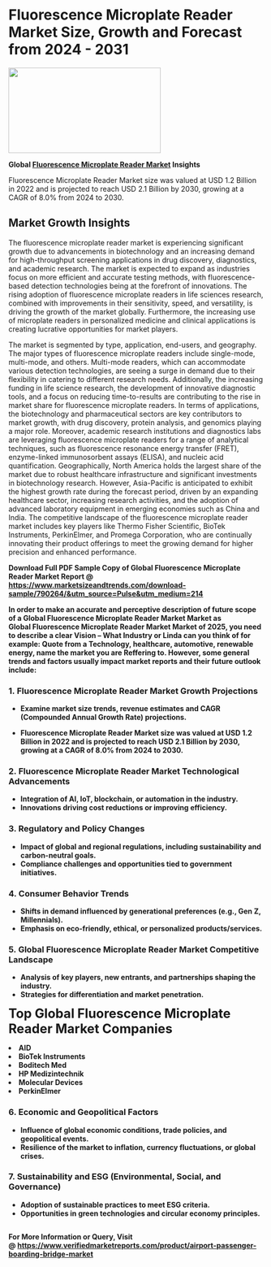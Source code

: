 <H1>Fluorescence Microplate Reader Market Size, Growth and Forecast from 2024 - 2031</H1><img class="aligncenter size-medium wp-image-584254" src="https://thirdeyenews.in/wp-content/uploads/2024/09/Global-Market-Research-300x168.jpeg" alt="" width="300" height="168" /><p><strong>Global&nbsp;<a href="https://www.marketsizeandtrends.com/download-sample/790264/&amp;utm_source=Pulse&amp;utm_medium=214">Fluorescence Microplate Reader Market</a> Insights</strong></p><p>Fluorescence Microplate Reader Market size was valued at USD 1.2 Billion in 2022 and is projected to reach USD 2.1 Billion by 2030, growing at a CAGR of 8.0% from 2024 to 2030.</p><p><h2>Market Growth Insights</h2> <p>The fluorescence microplate reader market is experiencing significant growth due to advancements in biotechnology and an increasing demand for high-throughput screening applications in drug discovery, diagnostics, and academic research. The market is expected to expand as industries focus on more efficient and accurate testing methods, with fluorescence-based detection technologies being at the forefront of innovations. The rising adoption of fluorescence microplate readers in life sciences research, combined with improvements in their sensitivity, speed, and versatility, is driving the growth of the market globally. Furthermore, the increasing use of microplate readers in personalized medicine and clinical applications is creating lucrative opportunities for market players.</p> <p><strong></strong></p> <p>The market is segmented by type, application, end-users, and geography. The major types of fluorescence microplate readers include single-mode, multi-mode, and others. Multi-mode readers, which can accommodate various detection technologies, are seeing a surge in demand due to their flexibility in catering to different research needs. Additionally, the increasing funding in life science research, the development of innovative diagnostic tools, and a focus on reducing time-to-results are contributing to the rise in market share for fluorescence microplate readers. In terms of applications, the biotechnology and pharmaceutical sectors are key contributors to market growth, with drug discovery, protein analysis, and genomics playing a major role. Moreover, academic research institutions and diagnostics labs are leveraging fluorescence microplate readers for a range of analytical techniques, such as fluorescence resonance energy transfer (FRET), enzyme-linked immunosorbent assays (ELISA), and nucleic acid quantification. Geographically, North America holds the largest share of the market due to robust healthcare infrastructure and significant investments in biotechnology research. However, Asia-Pacific is anticipated to exhibit the highest growth rate during the forecast period, driven by an expanding healthcare sector, increasing research activities, and the adoption of advanced laboratory equipment in emerging economies such as China and India. The competitive landscape of the fluorescence microplate reader market includes key players like Thermo Fisher Scientific, BioTek Instruments, PerkinElmer, and Promega Corporation, who are continually innovating their product offerings to meet the growing demand for higher precision and enhanced performance. <p><strong></p><p><span class=""><strong>Download Full PDF Sample Copy of Global Fluorescence Microplate Reader Market Report</strong> @ <a href="https://www.marketsizeandtrends.com/download-sample/790264/&amp;utm_source=Pulse&amp;utm_medium=214" target="_blank">https://www.marketsizeandtrends.com/download-sample/790264/&amp;utm_source=Pulse&amp;utm_medium=214</a></span></p><p>In order to make an accurate and perceptive description of future scope of a Global&nbsp;Fluorescence Microplate Reader Market Market as Global&nbsp;Fluorescence Microplate Reader Market Market of 2025, you need to describe a clear Vision &ndash; What Industry or Linda can you think of for example: Quote from a Technology, healthcare, automotive, renewable energy, name the market you are Reffering to. However, some general trends and factors usually impact market reports and their future outlook include:</p><h3>1.&nbsp;<strong>Fluorescence Microplate Reader Market Growth Projections</strong></h3><ul><li>Examine market size trends, revenue estimates and CAGR (Compounded Annual Growth Rate) projections.</li><li><p>Fluorescence Microplate Reader Market size was valued at USD 1.2 Billion in 2022 and is projected to reach USD 2.1 Billion by 2030, growing at a CAGR of 8.0% from 2024 to 2030.</p></li></ul><h3>2.&nbsp;<strong>Fluorescence Microplate Reader Market Technological Advancements</strong></h3><ul><li>Integration of AI, IoT, blockchain, or automation in the industry.</li><li>Innovations driving cost reductions or improving efficiency.</li></ul><h3>3.&nbsp;<strong>Regulatory and Policy Changes</strong></h3><ul><li>Impact of global and regional regulations, including sustainability and carbon-neutral goals.</li><li>Compliance challenges and opportunities tied to government initiatives.</li></ul><h3>4.&nbsp;<strong>Consumer Behavior Trends</strong></h3><ul><li>Shifts in demand influenced by generational preferences (e.g., Gen Z, Millennials).</li><li>Emphasis on eco-friendly, ethical, or personalized products/services.</li></ul><h3>5.&nbsp;<strong>Global Fluorescence Microplate Reader Market Competitive Landscape</strong></h3><ul><li>Analysis of key players, new entrants, and partnerships shaping the industry.</li><li>Strategies for differentiation and market penetration.</li></ul><p data-pm-slice="1 1 []"><span style="color: inherit; font-family: inherit; font-size: 25px;">Top Global Fluorescence Microplate Reader Market Companies</span></p><div class="" data-test-id=""><p><li>AID</li><li> BioTek Instruments</li><li> Boditech Med</li><li> HP Medizintechnik</li><li> Molecular Devices</li><li> PerkinElmer</li></p></div><h3>6.&nbsp;<strong>Economic and Geopolitical Factors</strong></h3><ul><li>Influence of global economic conditions, trade policies, and geopolitical events.</li><li>Resilience of the market to inflation, currency fluctuations, or global crises.</li></ul><h3>7.&nbsp;<strong>Sustainability and ESG (Environmental, Social, and Governance)</strong></h3><ul><li>Adoption of sustainable practices to meet ESG criteria.</li><li>Opportunities in green technologies and circular economy principles.</li></ul><h2><strong style="font-size: 14px;">For More Information or Query, Visit @&nbsp;</strong><a style="background-color: #ffffff; font-size: 14px;" href="https://www.marketsizeandtrends.com/report/fluorescence-microplate-reader-market/" target="_blank">https://www.verifiedmarketreports.com/product/airport-passenger-boarding-bridge-market</a></h2>
